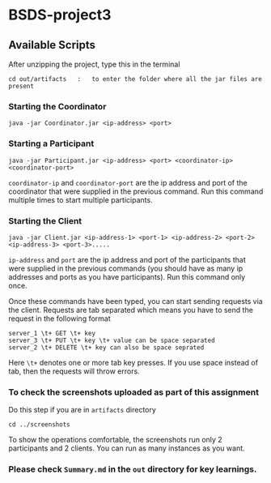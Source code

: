 # BSDS-project3

## Available Scripts

After unzipping the project, type this in the terminal

```
cd out/artifacts   :   to enter the folder where all the jar files are present
```

### Starting the Coordinator

```
java -jar Coordinator.jar <ip-address> <port>
```

### Starting a Participant

```
java -jar Participant.jar <ip-address> <port> <coordinator-ip> <coordinator-port>
```

`coordinator-ip` and `coordinator-port` are the ip address and port of the coordinator that were
supplied in the previous command. Run this command multiple times to start multiple participants.

### Starting the Client

```
java -jar Client.jar <ip-address-1> <port-1> <ip-address-2> <port-2> <ip-address-3> <port-3>.....
```

`ip-address` and `port` are the ip address and port of the participants that were supplied in the
previous commands (you should have as many ip addresses and ports as you have participants). Run
this command only once.

Once these commands have been typed, you can start sending requests via the client. Requests are
tab separated which means you have to send the request in the following format

```
server_1 \t+ GET \t+ key
server_3 \t+ PUT \t+ key \t+ value can be space separated
server_2 \t+ DELETE \t+ key can also be space seprated      
```

Here `\t+` denotes one or more tab key presses. If you use space instead of tab, then the requests
will throw errors.

### To check the screenshots uploaded as part of this assignment

Do this step if you are in `artifacts` directory

```
cd ../screenshots
```

To show the operations comfortable, the screenshots run only 2 participants and 2 clients. You can
run as many instances as you want.

### Please check `Summary.md` in the `out` directory for key learnings.
